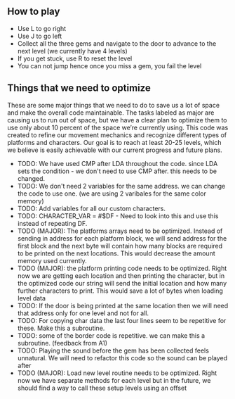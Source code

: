 ## How to play

- Use L to go right
- Use J to go left
- Collect all the three gems and navigate to the door to advance to the next level (we currently have 4 levels)
- If you get stuck, use R to reset the level
- You can not jump hence once you miss a gem, you fail the level


## Things that we need to optimize 

These are some major things that we need to do to save us a lot of space and make the overall code maintainable.
The tasks labeled as major are causing us to run out of space, but we have a clear plan to optimize them to use only about 10 percent of the space we’re currently using. 
This code was created to refine our movement mechanics and recognize different types of platforms and characters. 
Our goal is to reach at least 20-25 levels, which we believe is easily achievable with our current progress and future plans.

- TODO: We have used CMP after LDA throughout the code. since LDA sets the condition - we don't need to use CMP after. this needs to be changed.
- TODO: We don't need 2 variables for the same address. we can change the code to use one. (we are using 2 varibales for the same color memory)
- TODO: Add variables for all our custom characters.
- TODO: CHARACTER_VAR = #$DF - Need to look into this and use this instead of repeating DF.
- TODO (MAJOR): The platforms arrays need to be optimized. Instead of sending in address for each platform block, we will send address for the first block and the next byte will
  contain how many blocks are required to be printed on the next locations. This would decrease the amount memory used currently.
- TODO (MAJOR): the platform printing code needs to be optimized. Right now we are getting each location and then printing the character, but in the optimized code
  our string will send the initial location and how many further characters to print. This would save a lot of bytes when loading level data
- TODO: If the door is being printed at the same location then we will need that address only for one level and not for all.
- TODO: For copying char data the last four lines seem to be repetitive for these. Make this a subroutine.
- TODO: some of the border code is repetitive. we can make this a subroutine. (feedback from A1)
- TODO: Playing the sound before the gem has been collected feels unnatural. We will need to refactor this code so the sound can be played after
- TODO (MAJOR): Load new level routine needs to be optimized. Right now we have separate methods for each level but in the future, we should find a way to 
  call these setup levels using an offset
